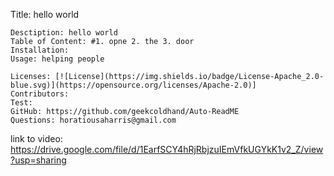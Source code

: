 Title: hello world

    Desctiption: hello world
    Table of Content: #1. opne 2. the 3. door
    Installation:
    Usage: helping people

    Licenses: [![License](https://img.shields.io/badge/License-Apache_2.0-blue.svg)](https://opensource.org/licenses/Apache-2.0)]
    Contributors:
    Test:
    GitHub: https://github.com/geekcoldhand/Auto-ReadME
    Questions: horatiousaharris@gmail.com

link to video: https://drive.google.com/file/d/1EarfSCY4hRjRbjzuIEmVfkUGYkK1v2_Z/view?usp=sharing
